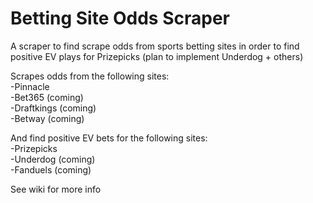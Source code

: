 # Betting Site Odds Scraper
A scraper to find scrape odds from sports betting sites in order to find positive EV plays for Prizepicks (plan to implement Underdog + others)

Scrapes odds from the following sites: <br>
-Pinnacle <br>
-Bet365 (coming) <br>
-Draftkings (coming) <br>
-Betway (coming) <br>

And find positive EV bets for the following sites: <br>
-Prizepicks <br>
-Underdog (coming) <br>
-Fanduels (coming) <br>

See wiki for more info
